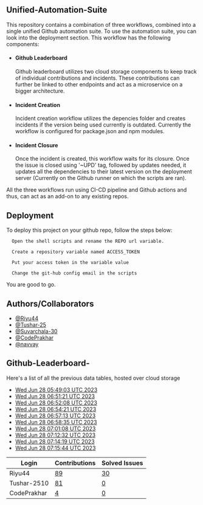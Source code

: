 
## Unified-Automation-Suite

This repository contains a combination of three workflows, combined into a single unified Github automation suite. To use the automation suite, you can look into the deployment section.
This workflow has the following components:
 - #### Github Leaderboard
   Github leaderboard utilizes two cloud storage components to keep track of individual contributions and incidents. These contributions can further be linked to other endpoints and act as a microservice on a bigger architecture.

- #### Incident Creation
  Incident creation workflow utilizes the depencies folder and creates incidents if the version being used currently is outdated. Currently the workflow is configured for package.json and npm modules.

- #### Incident Closure
  Once the incident is created, this workflow waits for its closure. Once the issue is closed using '~UPD' tag, followed by updates needed, it updates all the dependencies to their latest version on the deployment server (Currently on the Github runner on which the scripts are ran).

All the three workflows run using CI-CD pipeline and Github actions and thus, can act as an add-on to any existing repos.
## Deployment

To deploy this project on your github repo, follow the steps below:

```
  Open the shell scripts and rename the REPO url variable.
```
```
  Create a repository variable named ACCESS_TOKEN
```
```
  Put your access token in the variable value
```
```
  Change the git-hub config email in the scripts
```
You are good to go.
## Authors/Collaborators

- [@Riyu44](https://www.github.com/Riyu44)
- [@Tushar-25](https://github.com/Tushar-2510)
- [@Suvarchala-30](https://github.com/Suvarchala-30)
- [@CodePrakhar](https://github.com/CodePrakhar)
- [@navvay](https://github.com/navvay)


## Github-Leaderboard- 
Here's a list of all the previous data tables, hosted over cloud storage
- [Wed Jun 28 05:49:03 UTC 2023](https://us-central1-js-capstone-backend.cloudfunctions.net/api/games/pcbIJ0KNrBxfYFoElxLI/scores/)
- [Wed Jun 28 06:51:21 UTC 2023](https://us-central1-js-capstone-backend.cloudfunctions.net/api/games/EXpXzyNIGa7kwaMpIhoK/scores/)
- [Wed Jun 28 06:52:08 UTC 2023](https://us-central1-js-capstone-backend.cloudfunctions.net/api/games/KcJsjFQq8cNJZn6EzDf2/scores/)
- [Wed Jun 28 06:54:21 UTC 2023](https://us-central1-js-capstone-backend.cloudfunctions.net/api/games/hfOQhMx6twPvQv05vOzN/scores/)
- [Wed Jun 28 06:57:13 UTC 2023](https://us-central1-js-capstone-backend.cloudfunctions.net/api/games/3ZpjY9XK6y5XWq1FTRPM/scores/)
- [Wed Jun 28 06:58:35 UTC 2023](https://us-central1-js-capstone-backend.cloudfunctions.net/api/games/JjhCJx2qVIPfJdRBfyRj/scores/)
- [Wed Jun 28 07:01:08 UTC 2023](https://us-central1-js-capstone-backend.cloudfunctions.net/api/games/ytAAOIuN7YwF4YEhGqTq/scores/)
- [Wed Jun 28 07:12:32 UTC 2023](https://us-central1-js-capstone-backend.cloudfunctions.net/api/games/G5xe8OhcuXuCpHjFO7T8/scores/)
- [Wed Jun 28 07:14:19 UTC 2023](https://us-central1-js-capstone-backend.cloudfunctions.net/api/games/liLZsTd6alvma0gVnrM6/scores/)
- [Wed Jun 28 07:15:44 UTC 2023](https://us-central1-js-capstone-backend.cloudfunctions.net/api/games/sDVC9rxLufQ9Xo9CXum4/scores/)
<!--START_TABLE-->
| Login        | Contributions | Solved Issues |
| ------------ | ------------- | ------------- |
| Riyu44 | [89](https://github.com/Sopra-Banking-Software-Interns/Github-Leaderboard/commits?author=Riyu44) | [30](https://getpantry.cloud/apiv1/pantry/860a0c02-c763-41ca-9d31-ec787fc3202a/basket/Riyu44) |
| Tushar-2510 | [81](https://github.com/Sopra-Banking-Software-Interns/Github-Leaderboard/commits?author=Tushar-2510) | [0](https://getpantry.cloud/apiv1/pantry/860a0c02-c763-41ca-9d31-ec787fc3202a/basket/Tushar-2510) |
| CodePrakhar | [4](https://github.com/Sopra-Banking-Software-Interns/Github-Leaderboard/commits?author=CodePrakhar) | [0](https://getpantry.cloud/apiv1/pantry/860a0c02-c763-41ca-9d31-ec787fc3202a/basket/CodePrakhar) |
<!--END_TABLE-->
